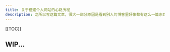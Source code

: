 ```yaml
---
title: 关于搭建个人网站的心路历程
description: 之所以写这篇文章，很大一部分原因是看到别人的博客里好像都有这么一篇东西，那我也写（copy）一篇吧，感慨一下大家搭建个人网站的经历是那么的相似——区别是别人可以做出好看又实用的博客，而我只能克隆下来瞎改😂
---
```


[[TOC]]

## WIP...